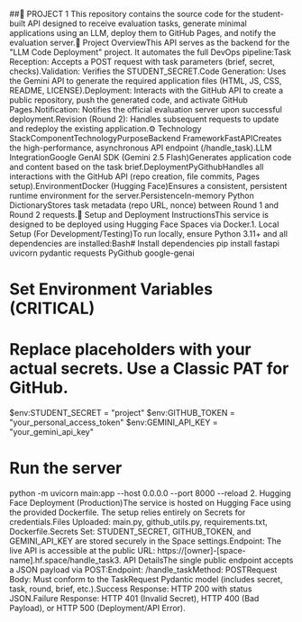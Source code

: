 
##🌟 PROJECT 1
This repository contains the source code for the student-built API designed to receive evaluation tasks, generate minimal applications using an LLM, deploy them to GitHub Pages, and notify the evaluation server.📝 Project OverviewThis API serves as the backend for the "LLM Code Deployment" project. It automates the full DevOps pipeline:Task Reception: Accepts a POST request with task parameters (brief, secret, checks).Validation: Verifies the STUDENT_SECRET.Code Generation: Uses the Gemini API to generate the required application files (HTML, JS, CSS, README, LICENSE).Deployment: Interacts with the GitHub API to create a public repository, push the generated code, and activate GitHub Pages.Notification: Notifies the official evaluation server upon successful deployment.Revision (Round 2): Handles subsequent requests to update and redeploy the existing application.⚙️ Technology StackComponentTechnologyPurposeBackend FrameworkFastAPICreates the high-performance, asynchronous API endpoint (/handle_task).LLM IntegrationGoogle GenAI SDK (Gemini 2.5 Flash)Generates application code and content based on the task brief.DeploymentPyGithubHandles all interactions with the GitHub API (repo creation, file commits, Pages setup).EnvironmentDocker (Hugging Face)Ensures a consistent, persistent runtime environment for the server.PersistenceIn-memory Python DictionaryStores task metadata (repo URL, nonce) between Round 1 and Round 2 requests.🚀 Setup and Deployment InstructionsThis service is designed to be deployed using Hugging Face Spaces via Docker.1. Local Setup (For Development/Testing)To run locally, ensure Python 3.11+ and all dependencies are installed:Bash# Install dependencies
pip install fastapi uvicorn pydantic requests PyGithub google-genai

# Set Environment Variables (CRITICAL)
# Replace placeholders with your actual secrets. Use a Classic PAT for GitHub.
$env:STUDENT_SECRET = "project"
$env:GITHUB_TOKEN = "your_personal_access_token"
$env:GEMINI_API_KEY = "your_gemini_api_key"

# Run the server
python -m uvicorn main:app --host 0.0.0.0 --port 8000 --reload
2. Hugging Face Deployment (Production)The service is hosted on Hugging Face using the provided Dockerfile. The setup relies entirely on Secrets for credentials.Files Uploaded: main.py, github_utils.py, requirements.txt, Dockerfile.Secrets Set: STUDENT_SECRET, GITHUB_TOKEN, and GEMINI_API_KEY are stored securely in the Space settings.Endpoint: The live API is accessible at the public URL: https://[owner]-[space-name].hf.space/handle_task3. API DetailsThe single public endpoint accepts a JSON payload via POST:Endpoint: /handle_taskMethod: POSTRequest Body: Must conform to the TaskRequest Pydantic model (includes secret, task, round, brief, etc.).Success Response: HTTP 200 with status JSON.Failure Response: HTTP 401 (Invalid Secret), HTTP 400 (Bad Payload), or HTTP 500 (Deployment/API Error).
